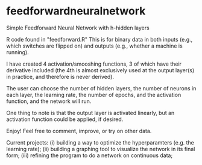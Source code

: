 # feedforwardneuralnetwork
Simple Feedforward Neural Network with h-hidden layers


R code found in "feedforward.R"
This is for binary data in both inputs (e.g., which switches are flipped on) and outputs (e.g., whether a machine is running).

I have created 4 activation/smooshing functions, 3 of which have their derivative included (the 4th is almost exclusively used at the output layer(s) in practice, and therefore is never derived).

The user can choose the number of hidden layers, the number of neurons in each layer, the learning rate, the number of epochs, and the activation function, and the network will run.

One thing to note is that the output layer is activated linearly, but an activation function could be applied, if desired.

Enjoy! Feel free to comment, improve, or try on other data.

Current projects: 
(i) building a way to optimize the hyperparamters (e.g. the learning rate); 
(ii) building a graphing tool to visualize the network in its final form; 
(iii) refining the program to do a network on continuous data;
